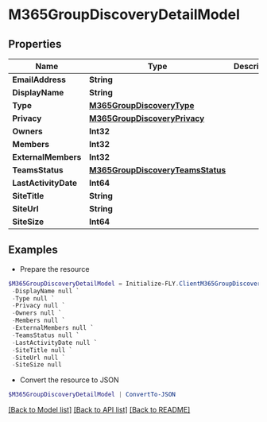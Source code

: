 # M365GroupDiscoveryDetailModel
## Properties

Name | Type | Description | Notes
------------ | ------------- | ------------- | -------------
**EmailAddress** | **String** |  | [optional] 
**DisplayName** | **String** |  | [optional] 
**Type** | [**M365GroupDiscoveryType**](M365GroupDiscoveryType.md) |  | [optional] 
**Privacy** | [**M365GroupDiscoveryPrivacy**](M365GroupDiscoveryPrivacy.md) |  | [optional] 
**Owners** | **Int32** |  | [optional] 
**Members** | **Int32** |  | [optional] 
**ExternalMembers** | **Int32** |  | [optional] 
**TeamsStatus** | [**M365GroupDiscoveryTeamsStatus**](M365GroupDiscoveryTeamsStatus.md) |  | [optional] 
**LastActivityDate** | **Int64** |  | [optional] 
**SiteTitle** | **String** |  | [optional] 
**SiteUrl** | **String** |  | [optional] 
**SiteSize** | **Int64** |  | [optional] 

## Examples

- Prepare the resource
```powershell
$M365GroupDiscoveryDetailModel = Initialize-FLY.ClientM365GroupDiscoveryDetailModel  -EmailAddress null `
 -DisplayName null `
 -Type null `
 -Privacy null `
 -Owners null `
 -Members null `
 -ExternalMembers null `
 -TeamsStatus null `
 -LastActivityDate null `
 -SiteTitle null `
 -SiteUrl null `
 -SiteSize null
```

- Convert the resource to JSON
```powershell
$M365GroupDiscoveryDetailModel | ConvertTo-JSON
```

[[Back to Model list]](../README.md#documentation-for-models) [[Back to API list]](../README.md#documentation-for-api-endpoints) [[Back to README]](../README.md)

